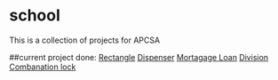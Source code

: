 # school
This is a collection of projects for APCSA


##current project done:
[Rectangle](https://github.com/Mee42/school/tree/rectangle)
[Dispenser](https://github.com/Mee42/school/tree/dispenser)
[Mortagage Loan](https://github.com/Mee42/school/tree/loanPayment)
[Division](https://github.com/Mee42/school/tree/devision)
[Combanation lock](https://github.com/Mee42/school/tree/combo)
